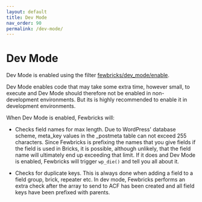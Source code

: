 ```yaml
---
layout: default
title: Dev Mode
nav_order: 90
permalink: /dev-mode/
---
```


# Dev Mode

Dev Mode is enabled using the filter [fewbricks/dev_mode/enable](/filters/#fewbricksdev_modeenable).

Dev Mode enables code that may take some extra time, however small, to execute and Dev Mode should therefore not be enabled in non-development environments. But its is highly recommended to enable it in development environments.

When Dev Mode is enabled, Fewbricks will:

- Checks field names for max length. Due to WordPress' database scheme, meta_key values in the _postmeta table can not exceed 255 characters. Since Fewbricks is prefixing the names that you give fields if the field is used in Bricks, it is possible, although unlikely, that the field name will ultimately end up exceeding that limit. If it does and Dev Mode is enabled, Fewbricks will trigger `wp_die()` and tell you all about it.

- Checks for duplicate keys. This is always done when adding a field to a field group, brick, repeater etc. In dev mode, Fewbricks performs an extra check after the array to send to ACF has been created and all field keys have been prefixed with parents.



